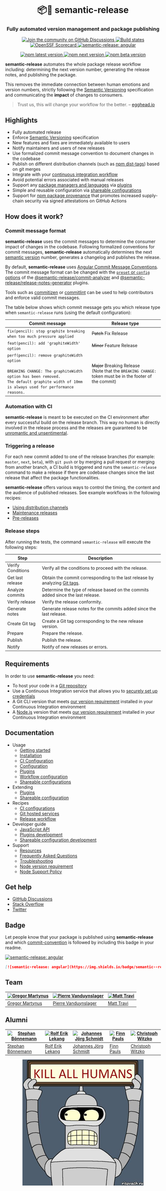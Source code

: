 <h1 align="center" style="border-bottom: none;">📦🚀 semantic-release</h1>
<h3 align="center">Fully automated version management and package publishing</h3>
<p align="center">
  <a href="https://github.com/semantic-release/semantic-release/discussions">
    <img alt="Join the community on GitHub Discussions" src="https://img.shields.io/badge/Join%20the%20community-on%20GitHub%20Discussions-blue">
  </a>
  <a href="https://github.com/semantic-release/semantic-release/actions?query=workflow%3ATest+branch%3Amaster">
    <img alt="Build states" src="https://github.com/semantic-release/semantic-release/workflows/Test/badge.svg">
  </a>
  <a href="https://securityscorecards.dev/viewer/?uri=github.com/semantic-release/semantic-release">
    <img alt="OpenSSF Scorecard" src="https://api.securityscorecards.dev/projects/github.com/semantic-release/semantic-release/badge">
  </a>
  <a href="#badge">
    <img alt="semantic-release: angular" src="https://img.shields.io/badge/semantic--release-angular-e10079?logo=semantic-release">
  </a>
</p>
<p align="center">
  <a href="https://www.npmjs.com/package/semantic-release">
    <img alt="npm latest version" src="https://img.shields.io/npm/v/semantic-release/latest.svg">
  </a>
  <a href="https://www.npmjs.com/package/semantic-release">
    <img alt="npm next version" src="https://img.shields.io/npm/v/semantic-release/next.svg">
  </a>
  <a href="https://www.npmjs.com/package/semantic-release">
    <img alt="npm beta version" src="https://img.shields.io/npm/v/semantic-release/beta.svg">
  </a>
</p>

**semantic-release** automates the whole package release workflow including: determining the next version number, generating the release notes, and publishing the package.

This removes the immediate connection between human emotions and version numbers, strictly following the [Semantic Versioning](http://semver.org) specification and communicating the **impact** of changes to consumers.

> Trust us, this will change your workflow for the better. – [egghead.io](https://egghead.io/lessons/javascript-how-to-write-a-javascript-library-automating-releases-with-semantic-release)

## Highlights

- Fully automated release
- Enforce [Semantic Versioning](https://semver.org) specification
- New features and fixes are immediately available to users
- Notify maintainers and users of new releases
- Use formalized commit message convention to document changes in the codebase
- Publish on different distribution channels (such as [npm dist-tags](https://docs.npmjs.com/cli/dist-tag)) based on git merges
- Integrate with your [continuous integration workflow](docs/recipes/release-workflow/README.md#ci-configurations)
- Avoid potential errors associated with manual releases
- Support any [package managers and languages](docs/recipes/release-workflow/README.md#package-managers-and-languages) via [plugins](docs/usage/plugins.md)
- Simple and reusable configuration via [shareable configurations](docs/usage/shareable-configurations.md)
- Support for [npm package provenance](https://github.com/semantic-release/npm#npm-provenance) that promotes increased supply-chain security via signed attestations on GitHub Actions

## How does it work?

### Commit message format

**semantic-release** uses the commit messages to determine the consumer impact of changes in the codebase.
Following formalized conventions for commit messages, **semantic-release** automatically determines the next [semantic version](https://semver.org) number, generates a changelog and publishes the release.

By default, **semantic-release** uses [Angular Commit Message Conventions](https://github.com/angular/angular/blob/master/CONTRIBUTING.md#-commit-message-format).
The commit message format can be changed with the [`preset` or `config` options](docs/usage/configuration.md#options) of the [@semantic-release/commit-analyzer](https://github.com/semantic-release/commit-analyzer#options) and [@semantic-release/release-notes-generator](https://github.com/semantic-release/release-notes-generator#options) plugins.

Tools such as [commitizen](https://github.com/commitizen/cz-cli) or [commitlint](https://github.com/conventional-changelog/commitlint) can be used to help contributors and enforce valid commit messages.

The table below shows which commit message gets you which release type when `semantic-release` runs (using the default configuration):

| Commit message                                                                                                                                                                                   | Release type                                                                                                    |
| ------------------------------------------------------------------------------------------------------------------------------------------------------------------------------------------------ | --------------------------------------------------------------------------------------------------------------- |
| `fix(pencil): stop graphite breaking when too much pressure applied`                                                                                                                             | ~~Patch~~ Fix Release                                                                                           |
| `feat(pencil): add 'graphiteWidth' option`                                                                                                                                                       | ~~Minor~~ Feature Release                                                                                       |
| `perf(pencil): remove graphiteWidth option`<br><br>`BREAKING CHANGE: The graphiteWidth option has been removed.`<br>`The default graphite width of 10mm is always used for performance reasons.` | ~~Major~~ Breaking Release <br /> (Note that the `BREAKING CHANGE: ` token must be in the footer of the commit) |

### Automation with CI

**semantic-release** is meant to be executed on the CI environment after every successful build on the release branch.
This way no human is directly involved in the release process and the releases are guaranteed to be [unromantic and unsentimental](https://github.com/dominictarr/sentimental-versioning#readme).

### Triggering a release

For each new commit added to one of the release branches (for example: `master`, `next`, `beta`), with `git push` or by merging a pull request or merging from another branch, a CI build is triggered and runs the `semantic-release` command to make a release if there are codebase changes since the last release that affect the package functionalities.

**semantic-release** offers various ways to control the timing, the content and the audience of published releases.
See example workflows in the following recipes:

- [Using distribution channels](docs/recipes/release-workflow/distribution-channels.md#publishing-on-distribution-channels)
- [Maintenance releases](docs/recipes/release-workflow/maintenance-releases.md#publishing-maintenance-releases)
- [Pre-releases](docs/recipes/release-workflow/pre-releases.md#publishing-pre-releases)

### Release steps

After running the tests, the command `semantic-release` will execute the following steps:

| Step              | Description                                                                                                                     |
| ----------------- | ------------------------------------------------------------------------------------------------------------------------------- |
| Verify Conditions | Verify all the conditions to proceed with the release.                                                                          |
| Get last release  | Obtain the commit corresponding to the last release by analyzing [Git tags](https://git-scm.com/book/en/v2/Git-Basics-Tagging). |
| Analyze commits   | Determine the type of release based on the commits added since the last release.                                                |
| Verify release    | Verify the release conformity.                                                                                                  |
| Generate notes    | Generate release notes for the commits added since the last release.                                                            |
| Create Git tag    | Create a Git tag corresponding to the new release version.                                                                      |
| Prepare           | Prepare the release.                                                                                                            |
| Publish           | Publish the release.                                                                                                            |
| Notify            | Notify of new releases or errors.                                                                                               |

## Requirements

In order to use **semantic-release** you need:

- To host your code in a [Git repository](https://git-scm.com)
- Use a Continuous Integration service that allows you to [securely set up credentials](docs/usage/ci-configuration.md#authentication)
- A Git CLI version that meets [our version requirement](docs/support/git-version.md) installed in your Continuous Integration environment
- A [Node.js](https://nodejs.org) version that meets [our version requirement](docs/support/node-version.md) installed in your Continuous Integration environment

## Documentation

- Usage
  - [Getting started](docs/usage/getting-started.md#getting-started)
  - [Installation](docs/usage/installation.md#installation)
  - [CI Configuration](docs/usage/ci-configuration.md#ci-configuration)
  - [Configuration](docs/usage/configuration.md#configuration)
  - [Plugins](docs/usage/plugins.md)
  - [Workflow configuration](docs/usage/workflow-configuration.md)
  - [Shareable configurations](docs/usage/shareable-configurations.md)
- Extending
  - [Plugins](docs/extending/plugins-list.md)
  - [Shareable configuration](docs/extending/shareable-configurations-list.md)
- Recipes
  - [CI configurations](docs/recipes/ci-configurations/README.md)
  - [Git hosted services](docs/recipes/git-hosted-services/README.md)
  - [Release workflow](docs/recipes/release-workflow/README.md)
- Developer guide
  - [JavaScript API](docs/developer-guide/js-api.md)
  - [Plugins development](docs/developer-guide/plugin.md)
  - [Shareable configuration development](docs/developer-guide/shareable-configuration.md)
- Support
  - [Resources](docs/support/resources.md)
  - [Frequently Asked Questions](docs/support/FAQ.md)
  - [Troubleshooting](docs/support/troubleshooting.md)
  - [Node version requirement](docs/support/node-version.md)
  - [Node Support Policy](docs/support/node-support-policy.md)

## Get help

- [GitHub Discussions](https://github.com/semantic-release/semantic-release/discussions)
- [Stack Overflow](https://stackoverflow.com/questions/tagged/semantic-release)
- [Twitter](https://twitter.com/SemanticRelease)

## Badge

Let people know that your package is published using **semantic-release** and which [commit-convention](#commit-message-format) is followed by including this badge in your readme.

[![semantic-release: angular](https://img.shields.io/badge/semantic--release-angular-e10079?logo=semantic-release)](https://github.com/semantic-release/semantic-release)

```md
[![semantic-release: angular](https://img.shields.io/badge/semantic--release-angular-e10079?logo=semantic-release)](https://github.com/semantic-release/semantic-release)
```

## Team

| [![Gregor Martynus](https://github.com/gr2m.png?size=100)](https://github.com/gr2m) | [![Pierre Vanduynslager](https://github.com/pvdlg.png?size=100)](https://github.com/pvdlg) | [![Matt Travi](https://github.com/travi.png?size=100)](https://github.com/travi) |
| ----------------------------------------------------------------------------------- | ------------------------------------------------------------------------------------------ | -------------------------------------------------------------------------------- |
| [Gregor Martynus](https://github.com/gr2m)                                          | [Pierre Vanduynslager](https://github.com/pvdlg)                                           | [Matt Travi](https://github.com/travi)                                           |

## Alumni

| [![Stephan Bönnemann](https://github.com/boennemann.png?size=100)](https://github.com/boennemann) | [![Rolf Erik Lekang](https://github.com/relekang.png?size=100)](https://github.com/relekang) | [![Johannes Jörg Schmidt](https://github.com/jo.png?size=100)](https://github.com/jo) | [![Finn Pauls](https://github.com/finnp.png?size=100)](https://github.com/finnp) | [![Christoph Witzko](https://github.com/christophwitzko.png?size=100)](https://github.com/christophwitzko) |
| ------------------------------------------------------------------------------------------------- | -------------------------------------------------------------------------------------------- | ------------------------------------------------------------------------------------- | -------------------------------------------------------------------------------- | ---------------------------------------------------------------------------------------------------------- |
| [Stephan Bönnemann](https://github.com/boennemann)                                                | [Rolf Erik Lekang](https://github.com/relekang)                                              | [Johannes Jörg Schmidt](https://github.com/jo)                                        | [Finn Pauls](https://github.com/finnp)                                           | [Christoph Witzko](https://github.com/christophwitzko)                                                     |

<p align="center">
  <img alt="Kill all humans" src="media/bender.png">
</p>

